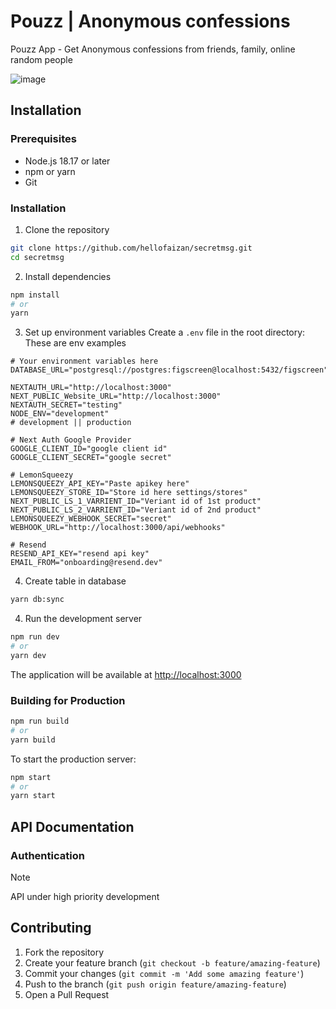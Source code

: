 # Pouzz | Anonymous confessions

Pouzz App - Get Anonymous confessions from friends, family, online random people

![image](https://github.com/user-attachments/assets/cfabed1f-2fce-48e2-aec7-b67f4c136efd)


## Installation

### Prerequisites

- Node.js 18.17 or later
- npm or yarn
- Git

### Installation

1. Clone the repository

```bash
git clone https://github.com/hellofaizan/secretmsg.git
cd secretmsg
```

2. Install dependencies

```bash
npm install
# or
yarn
```

3. Set up environment variables
   Create a `.env` file in the root directory: These are env examples

```env
# Your environment variables here
DATABASE_URL="postgresql://postgres:figscreen@localhost:5432/figscreen"

NEXTAUTH_URL="http://localhost:3000"
NEXT_PUBLIC_Website_URL="http://localhost:3000"
NEXTAUTH_SECRET="testing"
NODE_ENV="development"
# development || production

# Next Auth Google Provider
GOOGLE_CLIENT_ID="google client id"
GOOGLE_CLIENT_SECRET="google secret"

# LemonSqueezy
LEMONSQUEEZY_API_KEY="Paste apikey here"
LEMONSQUEEZY_STORE_ID="Store id here settings/stores"
NEXT_PUBLIC_LS_1_VARRIENT_ID="Veriant id of 1st product"
NEXT_PUBLIC_LS_2_VARRIENT_ID="Veriant id of 2nd product"
LEMONSQUEEZY_WEBHOOK_SECRET="secret"
WEBHOOK_URL="http://localhost:3000/api/webhooks"

# Resend
RESEND_API_KEY="resend api key"
EMAIL_FROM="onboarding@resend.dev"
```

4. Create table in database

```bash
yarn db:sync
```

4. Run the development server

```bash
npm run dev
# or
yarn dev
```

The application will be available at [http://localhost:3000](http://localhost:3000)

### Building for Production

```bash
npm run build
# or
yarn build
```

To start the production server:

```bash
npm start
# or
yarn start
```

## API Documentation

### Authentication

> [!NOTE]  
> API under high priority development

## Contributing

1. Fork the repository
2. Create your feature branch (`git checkout -b feature/amazing-feature`)
3. Commit your changes (`git commit -m 'Add some amazing feature'`)
4. Push to the branch (`git push origin feature/amazing-feature`)
5. Open a Pull Request
